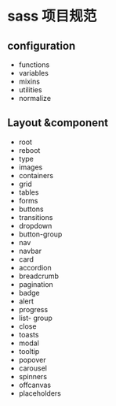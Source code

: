 # sass 项目规范
## configuration
- functions
- variables
- mixins
- utilities
- normalize

## Layout &component
- root
- reboot
- type
- images
- containers
- grid
- tables
- forms
- buttons
- transitions
- dropdown
- button-group
- nav
- navbar
- card
- accordion
- breadcrumb
- pagination
- badge
- alert
- progress
- list- group
- close
- toasts
- modal
- tooltip
- popover
- carousel
- spinners
- offcanvas
- placeholders

## 